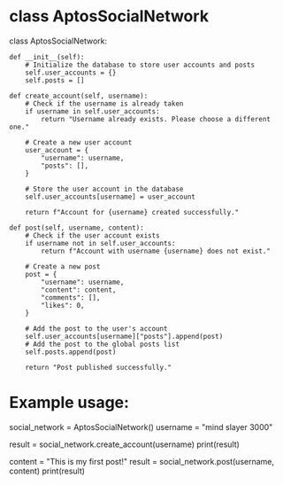 # class AptosSocialNetwork
class AptosSocialNetwork:

    def __init__(self):
        # Initialize the database to store user accounts and posts
        self.user_accounts = {}
        self.posts = []

    def create_account(self, username):
        # Check if the username is already taken
        if username in self.user_accounts:
            return "Username already exists. Please choose a different one."

        # Create a new user account
        user_account = {
            "username": username,
            "posts": [],
        }

        # Store the user account in the database
        self.user_accounts[username] = user_account

        return f"Account for {username} created successfully."

    def post(self, username, content):
        # Check if the user account exists
        if username not in self.user_accounts:
            return f"Account with username {username} does not exist."

        # Create a new post
        post = {
            "username": username,
            "content": content,
            "comments": [],
            "likes": 0,
        }

        # Add the post to the user's account
        self.user_accounts[username]["posts"].append(post)
        # Add the post to the global posts list
        self.posts.append(post)

        return "Post published successfully."

# Example usage:
social_network = AptosSocialNetwork()
username = "mind slayer 3000"

result = social_network.create_account(username)
print(result)

content = "This is my first post!"
result = social_network.post(username, content)
print(result)
